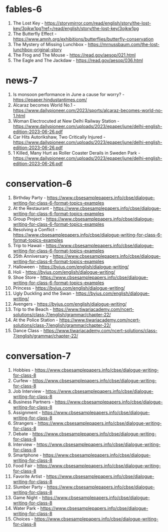 # fables-6

1. The Lost Key - https://storymirror.com/read/english/story/the-lost-key/3ojkw1pg?ref=/read/english/story/the-lost-key/3ojkw1pg
2. The Butterfly Effect - https://www.amnh.org/exhibitions/butterflies/butterfly-conservation
3. The Mystery of Missing Lunchbox - https://mrnussbaum.com/the-lost-lunchbox-original-story
4. The Frog and The Mouse - https://read.gov/aesop/021.html
5. The Eagle and The Jackdaw - https://read.gov/aesop/036.html

# news-7

1. Is monsoon performance in June a cause for worry? - https://epaper.hindustantimes.com/
2. Alcaraz becomes World No.1 - https://www.dailypioneer.com/2023/sports/alcaraz-becomes-world-no-1.html
3. Woman Electrocuted at New Delhi Railway Station - https://www.dailypioneer.com/uploads/2023/epaper/june/delhi-english-edition-2023-06-26.pdf
4. Car Hits Autorikshaw, Two Critically Injured - https://www.dailypioneer.com/uploads/2023/epaper/june/delhi-english-edition-2023-06-26.pdf
5. 1 Killed, Many Hurt as Roller Coaster Derails in Sweden Park - https://www.dailypioneer.com/uploads/2023/epaper/june/delhi-english-edition-2023-06-26.pdf

# conservation-6

1. Birthday Party - https://www.cbsesamplepapers.info/cbse/dialogue-writing-for-class-6-format-topics-examples
2. At the Restaurant - https://www.cbsesamplepapers.info/cbse/dialogue-writing-for-class-6-format-topics-examples
3. Group Project - https://www.cbsesamplepapers.info/cbse/dialogue-writing-for-class-6-format-topics-examples
4. Resolving a Conflict - https://www.cbsesamplepapers.info/cbse/dialogue-writing-for-class-6-format-topics-examples
5. Trip to Hawaii - https://www.cbsesamplepapers.info/cbse/dialogue-writing-for-class-6-format-topics-examples
6. 25th Anniversary - https://www.cbsesamplepapers.info/cbse/dialogue-writing-for-class-6-format-topics-examples
7. Halloween - https://byjus.com/english/dialogue-writing/
8. Holi - https://byjus.com/english/dialogue-writing/
9. Shoe Store - https://www.cbsesamplepapers.info/cbse/dialogue-writing-for-class-6-format-topics-examples
10. Princess - https://byjus.com/english/dialogue-writing/
11. Ugly Duckling and the Swan - https://byjus.com/english/dialogue-writing/
12. Avengers - https://byjus.com/english/dialogue-writing/
13. Trip to the Beach - https://www.tiwariacademy.com/ncert-solutions/class-7/english/grammar/chapter-22/
14. At the Police Station - https://www.tiwariacademy.com/ncert-solutions/class-7/english/grammar/chapter-22/
15. Dance Class - https://www.tiwariacademy.com/ncert-solutions/class-7/english/grammar/chapter-22/

# conversation-7

1. Hobbies - https://www.cbsesamplepapers.info/cbse/dialogue-writing-for-class-8
2. Curfew - https://www.cbsesamplepapers.info/cbse/dialogue-writing-for-class-8
3. Job Interview - https://www.cbsesamplepapers.info/cbse/dialogue-writing-for-class-8
4. Business Partners - https://www.cbsesamplepapers.info/cbse/dialogue-writing-for-class-8
5. Assignment - https://www.cbsesamplepapers.info/cbse/dialogue-writing-for-class-8
6. Strangers - https://www.cbsesamplepapers.info/cbse/dialogue-writing-for-class-8
7. Debate - https://www.cbsesamplepapers.info/cbse/dialogue-writing-for-class-8
8. Interview - https://www.cbsesamplepapers.info/cbse/dialogue-writing-for-class-8
9. Smartphone - https://www.cbsesamplepapers.info/cbse/dialogue-writing-for-class-8
10. Food Fair - https://www.cbsesamplepapers.info/cbse/dialogue-writing-for-class-8
11. Favorite Artist - https://www.cbsesamplepapers.info/cbse/dialogue-writing-for-class-8
12. Slumber Party - https://www.cbsesamplepapers.info/cbse/dialogue-writing-for-class-8
13. Game Night - https://www.cbsesamplepapers.info/cbse/dialogue-writing-for-class-8
14. Water Park - https://www.cbsesamplepapers.info/cbse/dialogue-writing-for-class-8
15. Choices - https://www.cbsesamplepapers.info/cbse/dialogue-writing-for-class-8
